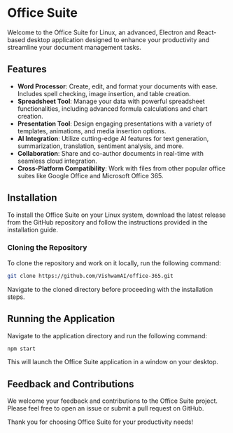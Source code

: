 # Office Suite

Welcome to the Office Suite for Linux, an advanced, Electron and React-based desktop application designed to enhance your productivity and streamline your document management tasks.

## Features

- **Word Processor**: Create, edit, and format your documents with ease. Includes spell checking, image insertion, and table creation.
- **Spreadsheet Tool**: Manage your data with powerful spreadsheet functionalities, including advanced formula calculations and chart creation.
- **Presentation Tool**: Design engaging presentations with a variety of templates, animations, and media insertion options.
- **AI Integration**: Utilize cutting-edge AI features for text generation, summarization, translation, sentiment analysis, and more.
- **Collaboration**: Share and co-author documents in real-time with seamless cloud integration.
- **Cross-Platform Compatibility**: Work with files from other popular office suites like Google Office and Microsoft Office 365.

## Installation

To install the Office Suite on your Linux system, download the latest release from the GitHub repository and follow the instructions provided in the installation guide.

### Cloning the Repository

To clone the repository and work on it locally, run the following command:

```bash
git clone https://github.com/VishwamAI/office-365.git
```

Navigate to the cloned directory before proceeding with the installation steps.

## Running the Application

Navigate to the application directory and run the following command:

```bash
npm start
```

This will launch the Office Suite application in a window on your desktop.

## Feedback and Contributions

We welcome your feedback and contributions to the Office Suite project. Please feel free to open an issue or submit a pull request on GitHub.

Thank you for choosing Office Suite for your productivity needs!
